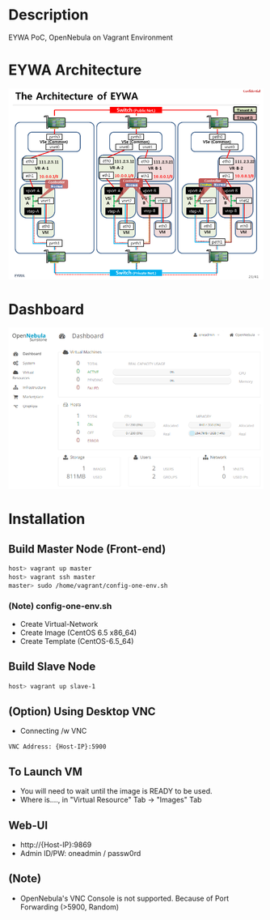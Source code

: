 # Description

EYWA PoC, OpenNebula on Vagrant Environment

# EYWA Architecture

![Architecture](etc-files/Architecture.png)

# Dashboard

![Dashboard](etc-files/Dashboard.png)

# Installation

## Build Master Node (Front-end)

```bash
host> vagrant up master
host> vagrant ssh master
master> sudo /home/vagrant/config-one-env.sh
```

### (Note) config-one-env.sh

* Create Virtual-Network
* Create Image (CentOS 6.5 x86_64)
* Create Template (CentOS-6.5_64)

## Build Slave Node

```bash
host> vagrant up slave-1
```

## (Option) Using Desktop VNC

* Connecting /w VNC

```
VNC Address: {Host-IP}:5900
```

## To Launch VM

* You will need to wait until the image is READY to be used.
* Where is...., in "Virtual Resource" Tab -> "Images" Tab

## Web-UI
  * http://{Host-IP}:9869
  * Admin ID/PW: oneadmin / passw0rd

## (Note)

* OpenNebula's VNC Console is not supported. Because of Port Forwarding (>5900, Random)
